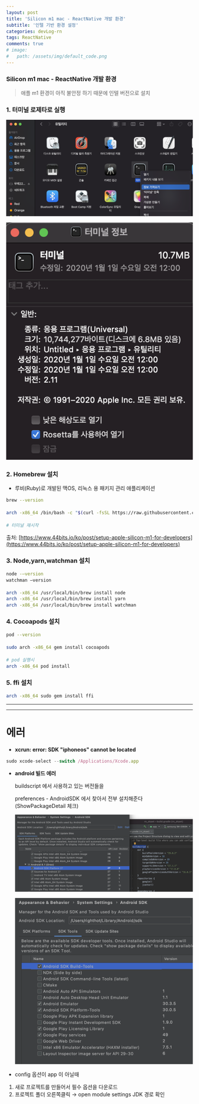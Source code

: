 ```yaml
---
layout: post
title: 'Silicon m1 mac - ReactNative 개발 환경'
subtitle: '인텔 기반 환경 설정'
categories: devLog-rn
tags: ReactNative
comments: true
# image: 
#   path: /assets/img/default_code.png
---
```


### Silicon m1 mac - ReactNative 개발 환경

> 애플 m1 환경이 아직 불안정 하기 때문에 인텔 버전으로 설치

### 1. 터미널 로제타로 실행

![mac m1 로제타](/assets/img/post/20210218_m1_001.png)

![mac m1 로제타](/assets/img/post/20210218_m1_002.png)

### 2. Homebrew 설치

- 루비(Ruby)로 개발된 맥OS, 리눅스 용 패키지 관리 애플리케이션

```bash
brew --version

arch -x86_64 /bin/bash -c "$(curl -fsSL https://raw.githubusercontent.com/Homebrew/install/HEAD/install.sh)"

# 터미널 재시작
```

출처: [https://www.44bits.io/ko/post/setup-apple-silicon-m1-for-developers](https://www.44bits.io/ko/post/setup-apple-silicon-m1-for-developers)

### 3. Node,yarn,watchman 설치

```bash
node -–version
watchman –version

arch -x86_64 /usr/local/bin/brew install node
arch -x86_64 /usr/local/bin/brew install yarn
arch -x86_64 /usr/local/bin/brew install watchman
```

### 4. Cocoapods 설치

```bash
pod --version

sudo arch -x86_64 gem install cocoapods

# pod 실행시
arch -x86_64 pod install
```

### 5. ffi 설치

```bash
arch -x86_64 sudo gem install ffi
```

---

---

# 에러

- **xcrun: error: SDK "iphoneos" cannot be located**

```jsx
sudo xcode-select --switch /Applications/Xcode.app
```

- **android 빌드 에러**

    buildscript 에서 사용하고 있는 버전들을

    preferences - AndroidSDK 에서 찾아서 전부 설치해준다 (ShowPackageDetail 체크)

    ![reat native android](/assets/img/post/20210218_m1_01.png)

    ![reat native android](/assets/img/post/20210218_m1_02.png)

- config 옵션이 app 이 아닐때
1. 새로 프로젝트를 만들어서 필수 옵션을 다운로드
2. 프로젝트 폴더 오른쪽클릭 → open module settings JDK 경로 확인

